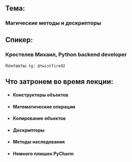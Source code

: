 ## Тема: 
### Магические методы и дескрипторы
## Спикер:
### Кростелев Михаил, Python backend developer
Контакты: `tg: @twistfire92`

## Что затронем во время лекции:
- #### Конструкторы объектов
- #### Математические операции
- #### Копирование объектов
- #### Дескрипторы
- #### Методы наследования
- #### Немного плюшек PyCharm
